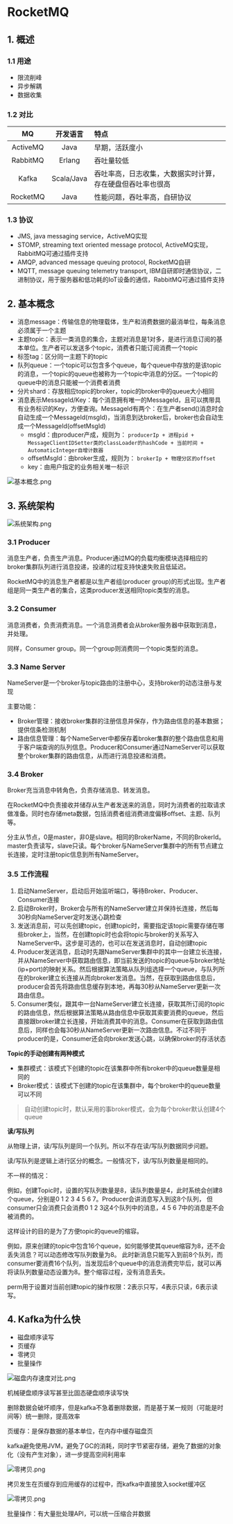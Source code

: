 # RocketMQ


## 1. 概述
### 1.1 用途
+ 限流削峰
+ 异步解耦
+ 数据收集

### 1.2 对比
|    MQ    |    开发语言    | 特点                            |
|:--------:|:----------:|:------------------------------|
| ActiveMQ |    Java    | 早期，活跃度小                       |
| RabbitMQ |   Erlang   | 吞吐量较低                         |
|  Kafka   | Scala/Java | 吞吐率高，日志收集，大数据实时计算，存在硬盘但吞吐率也很高 |
| RocketMQ |    Java    | 性能问题，吞吐率高，自研协议                |

### 1.3 协议
+ JMS, java messaging service，ActiveMQ实现
+ STOMP, streaming text oriented message protocol, ActiveMQ实现，RabbitMQ可通过插件支持
+ AMQP, advanced message queuing protocol, RocketMQ自研
+ MQTT, message queuing telemetry transport, IBM自研即时通信协议，二进制协议，用于服务器和低功耗的IoT设备的通信，RabbitMQ可通过插件支持


## 2. 基本概念
+ 消息message：传输信息的物理载体，生产和消费数据的最消单位，每条消息必须属于一个主题
+ 主题topic：表示一类消息的集合，主题对消息是1对多，是进行消息订阅的基本单位。生产者可以发送多个topic，消费者只能订阅消费一个topic
+ 标签tag：区分同一主题下的topic
+ 队列queue：一个topic可以包含多个queue，每个queue中存放的是该topic的消息，一个topic的queue也被称为一个topic中消息的分区。一个topic的queue中的消息只能被一个消费者消费
+ 分片shard：存放相应topic的broker，topic的broker中的queue大小相同
+ 消息表示MessageId/Key：每个消息拥有唯一的MessageId，且可以携带具有业务标识的Key，方便查询。MessageId有两个：在生产者send()消息时会自动生成一个MessageId(msgId)，当消息到达broker后，broker也会自动生成一个MessageId(offsetMsgId)
    + msgId：由producer产成，规则为：
        `producerIp + 进程pid + MessageClientIDSetter类的classLoader的hashCode + 当前时间 + AutomaticInteger自增计数器`
    + offsetMsgId：由broker生成，规则为：
        `brokerIp + 物理分区的offset`
    + key：由用户指定的业务相关唯一标识

![基本概念.png](img/rocketMQ/基本概念.png)


## 3. 系统架构

![系统架构.png](img/rocketMQ/系统架构.png)

### 3.1 Producer
消息生产者，负责生产消息。Producer通过MQ的负载均衡模块选择相应的broker集群队列进行消息投递，投递的过程支持快速失败且低延迟。

RocketMQ中的消息生产者都是以生产者组(producer group)的形式出现。生产者组是同一类生产者的集合，这类producer发送相同topic类型的消息。

### 3.2 Consumer
消息消费者，负责消费消息。一个消息消费者会从broker服务器中获取到消息，并处理。

同样，Consumer group。同一个group则消费同一个topic类型的消息。

### 3.3 Name Server
NameServer是一个broker与topic路由的注册中心，支持broker的动态注册与发现

主要功能：
+ Broker管理：接收broker集群的注册信息并保存，作为路由信息的基本数据；提供信条检测机制
+ 路由信息管理：每个NameServer中都保存着broker集群的整个路由信息和用于客户端查询的队列信息。Producer和Consumer通过NameServer可以获取整个broker集群的路由信息，从而进行消息投递和消费。

### 3.4 Broker
Broker充当消息中转角色，负责存储消息、转发消息。

在RocketMQ中负责接收并储存从生产者发送来的消息，同时为消费者的拉取请求做准备。同时也存储meta数据，包括消费者组消费进度偏移offset、主题、队列等。

分主从节点，0是master，非0是slave。相同的BrokerName，不同的BrokerId。master负责读写，slave只读。每个broker与NameServer集群中的所有节点建立长连接，定时注册topic信息到所有NameServer。

### 3.5 工作流程
1. 启动NameServer，启动后开始监听端口，等待Broker、Producer、Consumer连接
2. 启动Broker时，Broker会与所有的NameServer建立并保持长连接，然后每30秒向NameServer定时发送心跳检查
3. 发送消息前，可以先创建topic，创建topic时，需要指定该topic需要存储在哪些broker上，当然，在创建topic时也会将topic与broker的关系写入NameServer中。这步是可选的，也可以在发送消息时，自动创建topic
4. Producer发送消息，启动时先跟NameServer集群中的其中一台建立长连接，并从NameServer中获取路由信息，即当前发送的topic的queue与broker地址(ip+port)的映射关系。然后根据算法策略从队列组选择一个queue，与队列所在的broker建立长连接从而向broker发消息。当然，在获取到路由信息后，producer会首先将路由信息缓存到本地，再每30秒从NameServer更新一次路由信息。
5. Consumer类似，跟其中一台NameServer建立长连接，获取其所订阅的topic的路由信息，然后根据算法策略从路由信息中获取其索要消费的queue，然后直接跟broker建立长连接，开始消费其中的消息。Consumer在获取到路由信息后，同样也会每30秒从NameServer更新一次路由信息。不过不同于producer的是，Consumer还会向broker发送心跳，以确保broker的存活状态

**Topic的手动创建有两种模式**
+ 集群模式：该模式下创建的topic在该集群中所有broker中的queue数量是相同的
+ Broker模式：该模式下创建的topic在该集群中，每个broker中的queue数量可以不同

> 自动创建topic时，默认采用的事broker模式，会为每个broker默认创建4个queue

**读/写队列**

从物理上讲，读/写队列是同一个队列。所以不存在读/写队列数据同步问题。

读/写队列是逻辑上进行区分的概念。一般情况下，读/写队列数量是相同的。

不一样的情况：

例如，创建Topic时，设置的写队列数量是8，读队列数量是4，此时系统会创建8个queue，分别是0 1 2 3 4 5 6 7。Producer会讲消息写入到这8个队列，
但consumer只会消费只会消费0 1 2 3这4个队列中的消息，4 5 6 7中的消息是不会被消费的。

这样设计的目的是为了方便topic的queue的缩容。

例如，原来创建的topic中包含16个queue，如何能够使其queue缩容为8，还不会丢失消息？可以动态修改写队列数量为8。
此时新消息只能写入到前8个队列，而consumer要消费16个队列，当发现后8个queue中的消息消费完毕后，就可以再将读队列数量动态设置为8。整个缩容过程，没有消息丢失。

perm用于设置对当前创建topic的操作权限：2表示只写，4表示只读，6表示读写。


## 4. Kafka为什么快

+ 磁盘顺序读写
+ 页缓存
+ 零拷贝
+ 批量操作

![磁盘内存速度对比.png](img/rocketMQ/磁盘内存速度对比.png)

机械硬盘顺序读写甚至比固态硬盘顺序读写快

删除数据会破坏顺序，但是kafka不急着删除数据，而是基于某一规则（可能是时间等）统一删除，提高效率

页缓存：是保存数据的基本单位，在内存中缓存磁盘页

kafka避免使用JVM，避免了GC的消耗，同时字节紧密存储，避免了数据的对象化（没有产生对象），进一步提高空间利用率

![零拷贝.png](img/rocketMQ/linux读取数据.png)

拷贝发生在页缓存到应用缓存的过程中，而kafka中直接放入socket缓冲区

![零拷贝.png](img/rocketMQ/零拷贝.png)

批量操作：有大量批处理API，可以统一压缩合并数据

